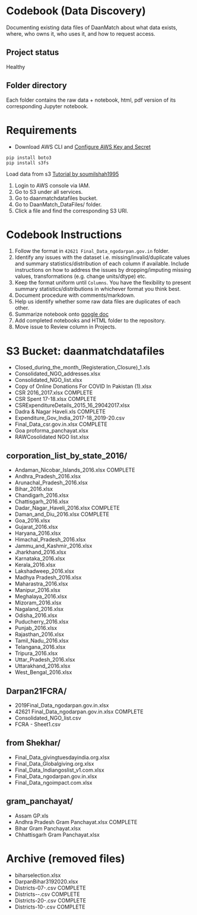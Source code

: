 # Codebook (Data Discovery)
Documenting existing data files of DaanMatch about what data exists, where, who owns it, who uses it, and how to request access. 

## Project status
Healthy

## Folder directory
Each folder contains the raw data + notebook, html, pdf version of its corresponding Jupyter notebook.

# Requirements
- Download AWS CLI and [Configure AWS Key and Secret](https://docs.aws.amazon.com/cli/latest/userguide/cli-chap-welcome.html)
```
pip install boto3
pip install s3fs
```

Load data from s3 [Tutorial by soumilshah1995](https://www.youtube.com/watch?v=2hfCRrmFcH0)
1. Login to AWS console via IAM.
2. Go to S3 under all services.
3. Go to daanmatchdatafiles bucket.
4. Go to DaanMatch_DataFiles/ folder.
5. Click a file and find the corresponding S3 URI.

# Codebook Instructions
1. Follow the format in ```42621 Final_Data_ngodarpan.gov.in``` folder. 
2. Identify any issues with the dataset i.e. missing/invalid/duplicate values and summary statistics/distribution of each column if available. Include instructions on how to address the issues by dropping/imputing missing values, transformations (e.g. change units/dtype) etc.
3. Keep the format uniform until ```Columns```. You have the flexibility to present summary statistics/distributions in whichever format you think best.
4. Document procedure with comments/markdown.
5. Help us identify whether some raw data files are duplicates of each other.
6. Summarize notebook onto [google doc](https://docs.google.com/document/d/1gvOvektpmYQeWOvreYzMEHdHcE9J2ZtRva9f92SdYbY/edit)
7. Add completed notebooks and HTML folder to the repository.
8. Move issue to Review column in Projects.

# S3 Bucket: daanmatchdatafiles
- Closed_during_the_month_(Registeration_Closure)_1.xls
- Consolidated_NGO_addresses.xlsx
- Consolidated_NGO_list.xlsx
- Copy of Online Donations For COVID In Pakistan (1).xlsx
- CSR 2016_2017.xlsx COMPLETE
- CSR Spent 17-18.xlsx COMPLETE
- CSRExpenditureDetails_2015_16_29042017.xlsx
- Dadra & Nagar Haveli.xls COMPLETE
- Expenditure_Gov_India_2017-18_2019-20.csv
- Final_Data_csr.gov.in.xlsx COMPLETE
- Goa proforma_panchayat.xlsx
- RAWCosolidated NGO list.xlsx

## corporation_list_by_state_2016/
- Andaman_Nicobar_Islands_2016.xlsx COMPLETE
- Andhra_Pradesh_2016.xlsx 
- Arunachal_Pradesh_2016.xlsx
- Bihar_2016.xlsx
- Chandigarh_2016.xlsx
- Chattisgarh_2016.xlsx
- Dadar_Nagar_Haveli_2016.xlsx COMPLETE
- Daman_and_Diu_2016.xlsx COMPLETE
- Goa_2016.xlsx
- Gujarat_2016.xlsx
- Haryana_2016.xlsx
- Himachal_Pradesh_2016.xlsx
- Jammu_and_Kashmir_2016.xlsx
- Jharkhand_2016.xlsx
- Karnataka_2016.xlsx
- Kerala_2016.xlsx
- Lakshadweep_2016.xlsx
- Madhya Pradesh_2016.xlsx
- Maharastra_2016.xlsx
- Manipur_2016.xlsx
- Meghalaya_2016.xlsx
- Mizoram_2016.xlsx
- Nagaland_2016.xlsx
- Odisha_2016.xlsx
- Puducherry_2016.xlsx
- Punjab_2016.xlsx
- Rajasthan_2016.xlsx
- Tamil_Nadu_2016.xlsx
- Telangana_2016.xlsx
- Tripura_2016.xlsx
- Uttar_Pradesh_2016.xlsx
- Uttarakhand_2016.xlsx
- West_Bengal_2016.xlsx

## Darpan21FCRA/
- 2019Final_Data_ngodarpan.gov.in.xlsx
- 42621 Final_Data_ngodarpan.gov.in.xlsx COMPLETE
- Consolidated_NGO_list.csv
- FCRA - Sheet1.csv

## from Shekhar/
- Final_Data_givingtuesdayindia.org.xlsx
- Final_Data_Globalgiving.org.xlsx
- Final_Data_Indiangoslist_v1.com.xlsx
- Final_Data_ngodarpan.gov.in.xlsx
- Final_Data_ngoimpact.com.xlsx

## gram_panchayat/
- Assam GP.xls
- Andhra Pradesh Gram Panchayat.xlsx COMPLETE
- Bihar Gram Panchayat.xlsx
- Chhattisgarh Gram Panchayat.xlsx

# Archive (removed files)
- biharselection.xlsx
- DarpanBihar3192020.xlsx
- Districts-07-.csv COMPLETE 
- Districts--.csv COMPLETE 
- Districts-20-.csv COMPLETE 
- Districts-10-.csv COMPLETE 
